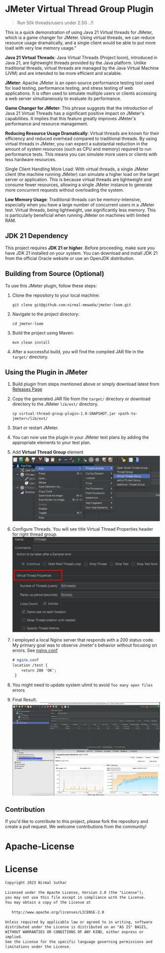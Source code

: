 
# JMeter Virtual Thread Group Plugin 

> Run 50k threads/users under 2.5G ..!! 

This is a quick demonstration of using Java 21 Virtual threads for JMeter, which is a game changer for JMeter. Using virtual threads, we can reduce resource usage dramatically, and a single client would be able to put more load with very low memory usage."

**Java 21 Virtual Threads**: Java Virtual Threads (Project loom), introduced in Java 21, are lightweight threads provided by the Java platform. Unlike traditional threads, virtual threads are managed by the Java Virtual Machine (JVM) and are intended to be more efficient and scalable.

**JMeter**: Apache JMeter is an open-source performance testing tool used for load testing, performance testing, and stress testing of web applications. It is often used to simulate multiple users or clients accessing a web server simultaneously to evaluate its performance.

**Game Changer for JMeter**: This phrase suggests that the introduction of Java 21 Virtual Threads has a significant positive impact on JMeter's capabilities. It implies that this feature greatly improves JMeter's performance and resource management.

**Reducing Resource Usage Dramatically**: Virtual threads are known for their efficiency and reduced overhead compared to traditional threads. By using virtual threads in JMeter, you can expect a substantial reduction in the amount of system resources (such as CPU and memory) required to run performance tests. This means you can simulate more users or clients with less hardware resources.

Single Client Handling More Load: With virtual threads, a single JMeter client (the machine running JMeter) can simulate a higher load on the target server or application. This is because virtual threads are lightweight and consume fewer resources, allowing a single JMeter instance to generate more concurrent requests without overloading the system.

**Low Memory Usage**: Traditional threads can be memory-intensive, especially when you have a large number of concurrent users in a JMeter test. Virtual threads, being lightweight, use significantly less memory. This is particularly beneficial when running JMeter on machines with limited RAM. 


## JDK 21 Dependency

This project requires **JDK 21 or higher**. Before proceeding, make sure you have JDK 21 installed on your system. You can download and install JDK 21 from the official Oracle website or use an OpenJDK distribution.

## Building from Source (Optional)

To use this JMeter plugin, follow these steps:

1. Clone the repository to your local machine:
   ```shell
   git clone git@github.com:nirmal-mewada/jmeter-loom.git
   ```

2. Navigate to the project directory:
   ```shell
   cd jmeter-loom
   ```

3. Build the project using Maven:
   ```shell
   mvn clean install
   ```

4. After a successful build, you will find the compiled JAR file in the `target/` directory.

## Using the Plugin in JMeter

1. Build plugin from steps mentioned above or simply download latest from [Releases Page](https://github.com/nirmal-mewada/jmeter-loom/releases)
2. Copy the generated JAR file from the `target/` directory or download directory to the JMeter `lib/ext/` directory.
   ```shell
   cp virtual-thread-group-plugin-1.0-SNAPSHOT.jar <path-to-jmeter>/lib/ext/
   ```

3. Start or restart JMeter.

4. You can now use the plugin in your JMeter test plans by adding the appropriate elements to your test plan.

5. Add **Virtual Thread Group** element
![Alt Text](screenshots/Menu.png)
6. Configure Threads. You will see title Virtual Thread Properties header for right thread group. 
![Alt Text](screenshots/ThreadProps.png)
7. I employed a local Nginx server that responds with a 200 status code. My primary goal was to observe Jmeter's behavior without focusing on errors. See [nginx.conf](nginx.conf)
   ```markdown
   # nginx.conf 
   location /test {
       return 200 'OK';
    }
   ```
8. You might need to update system ulimit to avoid `Too many open files` errors
9. Final Result.
![Alt Text](screenshots/Result.png)

## Contribution

If you'd like to contribute to this project, please fork the repository and create a pull request. We welcome contributions from the community!

Apache-License
==============

License
=======
    Copyright 2023 Nirmal Suthar

    Licensed under the Apache License, Version 2.0 (the "License");
    you may not use this file except in compliance with the License.
    You may obtain a copy of the License at

       http://www.apache.org/licenses/LICENSE-2.0

    Unless required by applicable law or agreed to in writing, software
    distributed under the License is distributed on an "AS IS" BASIS,
    WITHOUT WARRANTIES OR CONDITIONS OF ANY KIND, either express or implied.
    See the License for the specific language governing permissions and
    limitations under the License.
